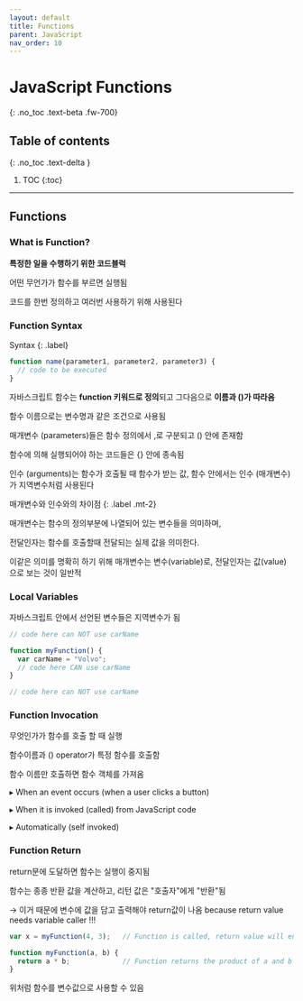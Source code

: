 ```yaml
---
layout: default
title: Functions
parent: JavaScript
nav_order: 10
---
```


# JavaScript Functions
{: .no_toc .text-beta .fw-700}

## Table of contents
{: .no_toc .text-delta }

1. TOC
{:toc}

---

## Functions

### What is Function?

**특정한 일을 수행하기 위한 코드블럭**

어떤 무언가가 함수를 부르면 실행됨

코드를 한번 정의하고 여러번 사용하기 위해 사용된다


### Function Syntax

Syntax
{: .label}
```js
function name(parameter1, parameter2, parameter3) {
  // code to be executed
}
```

자바스크립트 함수는 **function 키워드로 정의**되고 그다음으로 **이름과 ()가 따라옴**

함수 이름으로는 변수명과 같은 조건으로 사용됨

매개변수 (parameters)들은  함수 정의에서 ,로 구분되고 () 안에 존재함

함수에 의해 실행되어야 하는 코드들은 {} 안에 종속됨

인수 (arguments)는 함수가 호출될 때 함수가 받는 값, 함수 안에서는 인수 (매개변수)가 지역변수처럼 사용된다

매개변수와 인수와의 차이점
{: .label .mt-2}
<div class="code-exmaple" markdown="1">
매개변수는 함수의 정의부분에 나열되어 있는 변수들을 의미하며,

전달인자는 함수를 호출할때 전달되는 실제 값을 의미한다. 

이같은 의미를 명확히 하기 위해 매개변수는 변수(variable)로, 전달인자는 값(value)으로 보는 것이 일반적
</div>

### Local Variables

자바스크립트 안에서 선언된 변수들은 지역변수가 됨

```js
// code here can NOT use carName

function myFunction() {
  var carName = "Volvo";
  // code here CAN use carName
}

// code here can NOT use carName
```

### Function Invocation

무엇인가가 함수를 호출 할 때 실행

함수이름과 () operator가 특정 함수를 호출함

함수 이름만 호출하면 함수 객체를 가져옴

&#9656; When an event occurs (when a user clicks a button)

&#9656; When it is invoked (called) from JavaScript code

&#9656; Automatically (self invoked)

### Function Return

return문에 도달하면 함수는 실행이 중지됨

함수는 종종 반환 값을 계산하고, 리턴 값은 "호출자"에게 "반환"됨

&#8594; 이거 때문에 변수에 값을 담고 출력해야 return값이 나옴 because return value needs variable caller !!!

```js
var x = myFunction(4, 3);   // Function is called, return value will end up in x

function myFunction(a, b) {
  return a * b;             // Function returns the product of a and b
}
```

위처럼 함수를 변수값으로 사용할 수 있음

